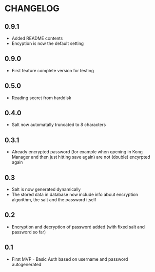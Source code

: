# CHANGELOG

## 0.9.1

* Added README contents
* Encyption is now the default setting

## 0.9.0

* First feature complete version for testing

## 0.5.0

* Reading secret from harddisk

## 0.4.0

* Salt now automatally truncated to 8 characters

## 0.3.1

* Already encrypted password (for example when opening in Kong Manager and then just hitting save again) are not (double) encyrpted again

## 0.3

* Salt is now generated dynamically
* The stored data in database now include info about encryption algorithm, the salt and the password itself

## 0.2

* Encryption and decryption of password added (with fixed salt and password so far)

## 0.1

* First MVP - Basic Auth based on username and password autogenerated